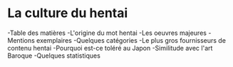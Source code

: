 # La culture du hentai

-Table des matières
  -L'origine du mot hentai
  -Les oeuvres majeures
    -Mentions exemplaires
  -Quelques catégories
  -Le plus gros fournisseurs de contenu hentai
  -Pourquoi est-ce toléré au Japon
  -Similitude avec l'art Baroque
  -Quelques statistiques



